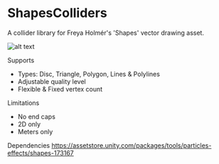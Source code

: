 # ShapesColliders
A collider library for Freya Holmér's 'Shapes' vector drawing asset.

![alt text](https://github.com/smundell/ShapesColliders/blob/master/Shapes%20Colliders.PNG)

Supports
* Types: Disc, Triangle, Polygon, Lines & Polylines
* Adjustable quality level
* Flexible & Fixed vertex count

Limitations
* No end caps
* 2D only
* Meters only

Dependencies
https://assetstore.unity.com/packages/tools/particles-effects/shapes-173167
